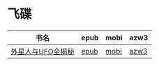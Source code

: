 # 飞碟

| 书名 | epub | mobi | azw3 |
| --- | --- | --- | --- |
| [外星人与UFO全揭秘](None) | [epub](None) | [mobi](None) | [azw3](None) |

